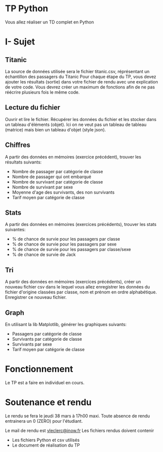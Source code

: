 

# TP Python

Vous allez réaliser un TD complet en Python

# I- Sujet

## Titanic 

La source de données utilisée sera le fichier titanic.csv, réprésentant un échantillon des passagers du Titanic
Pour chaque étape du TP, vous devez ajouter les résultats (sortie) dans votre fichier de rendu avec une explication de votre code.
Vous devrez créer un maximum de fonctions afin de ne pas réécrire plusieurs fois le même code.

## Lecture du fichier

Ouvrir et lire le fichier.
Récupérer les données du fichier et les stocker dans un tableau d'éléments (objet). Ici on ne veut pas un tableau de tableau (matrice) mais bien un tableau d'objet (style json).

## Chiffres

A partir des données en mémoires (exercice précédent), trouver les résultats suivants:
- Nombre de passager par catégorie de classe
- Nombre de passager qui ont embarqué
- Nombre de survivant par catégorie de classe
- Nombre de survivant par sexe
- Moyenne d'age des survivants, des non survivants
- Tarif moyen par catégorie de classe

## Stats

A partir des données en mémoires (exercices précédents), trouver les stats suivantes:
- % de chance de survie pour les passagers par classe
- % de chance de survie pour les passagers par sexe
- % de chance de survie pour les passagers par classe/sexe
- % de chance de survie de Jack

## Tri

A partir des données en mémoires (exercices précédents), créer un nouveau fichier csv dans le lequel vous allez enregistrer les données du fichier d'origine classées par classe, nom et prénom en ordre alphabétique.
Enregistrer ce nouveau fichier.

## Graph

En utilisant la lib Matplotlib, générer les graphiques suivants:
- Passagers par catégorie de classe
- Survivants par catégorie de classe
- Survivants par sexe
- Tarif moyen par catégorie de classe

# Fonctionnement

Le TP est a faire en individuel en cours.

# Soutenance et rendu

Le rendu se fera le jeudi 38 mars à 17h00 maxi.
Toute absence de rendu entrainera un 0 (ZERO) pour l'étudiant.

Le mail de rendu est vleclerc@inow.fr
Les fichiers rendus doivent contenir
  - Les fichiers Python et csv utilisés
  - Le document de réalisation du TP